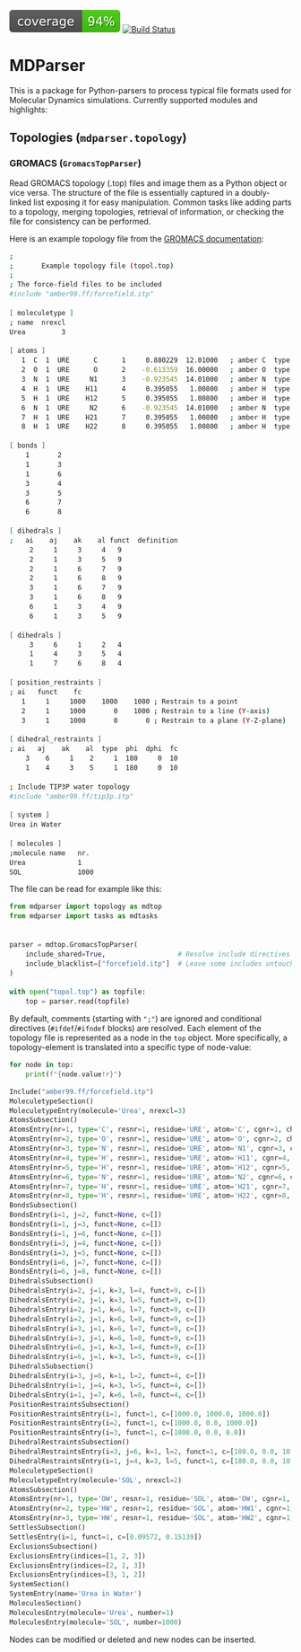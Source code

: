 [![Code Coverage](https://raw.githubusercontent.com/janjoswig/MDParser/master/badges/coverage.svg)](https://github.com/janjoswig/MDParser)
[![Build Status](https://travis-ci.com/janjoswig/MDParser.svg?branch=main)](https://travis-ci.com/janjoswig/MDParser)

# MDParser

This is a package for Python-parsers to process typical file formats used for Molecular Dynamics simulations. Currently supported modules and highlights:

## Topologies (`mdparser.topology`)

### GROMACS (`GromacsTopParser`)

Read GROMACS topology (.top) files and image them as a Python object or vice versa. The structure of the file is essentially captured in a doubly-linked list exposing it for easy manipulation. Common tasks like adding parts to a topology, merging topologies, retrieval of information, or checking the file for consistency can be performed.

Here is an example topology file from the [GROMACS documentation](https://manual.gromacs.org/documentation/current/reference-manual/topologies/topology-file-formats.html):

```bash
;
;       Example topology file (topol.top)
;
; The force-field files to be included
#include "amber99.ff/forcefield.itp"

[ moleculetype ]
; name  nrexcl
Urea         3

[ atoms ]
   1  C  1  URE      C      1     0.880229  12.01000   ; amber C  type
   2  O  1  URE      O      2    -0.613359  16.00000   ; amber O  type
   3  N  1  URE     N1      3    -0.923545  14.01000   ; amber N  type
   4  H  1  URE    H11      4     0.395055   1.00800   ; amber H  type
   5  H  1  URE    H12      5     0.395055   1.00800   ; amber H  type
   6  N  1  URE     N2      6    -0.923545  14.01000   ; amber N  type
   7  H  1  URE    H21      7     0.395055   1.00800   ; amber H  type
   8  H  1  URE    H22      8     0.395055   1.00800   ; amber H  type

[ bonds ]
    1       2
    1       3
    1       6
    3       4
    3       5
    6       7
    6       8

[ dihedrals ]
;   ai    aj    ak    al funct  definition
     2     1     3     4   9
     2     1     3     5   9
     2     1     6     7   9
     2     1     6     8   9
     3     1     6     7   9
     3     1     6     8   9
     6     1     3     4   9
     6     1     3     5   9

[ dihedrals ]
     3     6     1     2   4
     1     4     3     5   4
     1     7     6     8   4

[ position_restraints ]
; ai   funct    fc
   1     1     1000    1000    1000 ; Restrain to a point
   2     1     1000       0    1000 ; Restrain to a line (Y-axis)
   3     1     1000       0       0 ; Restrain to a plane (Y-Z-plane)

[ dihedral_restraints ]
; ai   aj    ak    al  type  phi  dphi  fc
    3    6     1    2     1  180     0  10
    1    4     3    5     1  180     0  10

; Include TIP3P water topology
#include "amber99.ff/tip3p.itp"

[ system ]
Urea in Water

[ molecules ]
;molecule name   nr.
Urea             1
SOL              1000

```

The file can be read for example like this:

```python
from mdparser import topology as mdtop
from mdparser import tasks as mdtasks


parser = mdtop.GromacsTopParser(
    include_shared=True,                  # Resolve include directives
    include_blacklist=["forcefield.itp"]  # Leave some includes untouched
)

with open("topol.top") as topfile:
    top = parser.read(topfile)

```

By default, comments (starting with `";"`) are ignored and conditional directives (`#ifdef`/`#ifndef` blocks) are resolved. Each element of the topology file is represented as a node in the `top` object. More specifically, a topology-element is translated into a specific type of node-value:

```python
for node in top:
    print(f"{node.value!r}")

```
```python
Include("amber99.ff/forcefield.itp")
MoleculetypeSection()
MoleculetypeEntry(molecule='Urea', nrexcl=3)
AtomsSubsection()
AtomsEntry(nr=1, type='C', resnr=1, residue='URE', atom='C', cgnr=1, charge=0.880229, mass=12.01, typeB=None, chargeB=None, massB=None)
AtomsEntry(nr=2, type='O', resnr=1, residue='URE', atom='O', cgnr=2, charge=-0.613359, mass=16.0, typeB=None, chargeB=None, massB=None)
AtomsEntry(nr=3, type='N', resnr=1, residue='URE', atom='N1', cgnr=3, charge=-0.923545, mass=14.01, typeB=None, chargeB=None, massB=None)
AtomsEntry(nr=4, type='H', resnr=1, residue='URE', atom='H11', cgnr=4, charge=0.395055, mass=1.008, typeB=None, chargeB=None, massB=None)
AtomsEntry(nr=5, type='H', resnr=1, residue='URE', atom='H12', cgnr=5, charge=0.395055, mass=1.008, typeB=None, chargeB=None, massB=None)
AtomsEntry(nr=6, type='N', resnr=1, residue='URE', atom='N2', cgnr=6, charge=-0.923545, mass=14.01, typeB=None, chargeB=None, massB=None)
AtomsEntry(nr=7, type='H', resnr=1, residue='URE', atom='H21', cgnr=7, charge=0.395055, mass=1.008, typeB=None, chargeB=None, massB=None)
AtomsEntry(nr=8, type='H', resnr=1, residue='URE', atom='H22', cgnr=8, charge=0.395055, mass=1.008, typeB=None, chargeB=None, massB=None)
BondsSubsection()
BondsEntry(i=1, j=2, funct=None, c=[])
BondsEntry(i=1, j=3, funct=None, c=[])
BondsEntry(i=1, j=6, funct=None, c=[])
BondsEntry(i=3, j=4, funct=None, c=[])
BondsEntry(i=3, j=5, funct=None, c=[])
BondsEntry(i=6, j=7, funct=None, c=[])
BondsEntry(i=6, j=8, funct=None, c=[])
DihedralsSubsection()
DihedralsEntry(i=2, j=1, k=3, l=4, funct=9, c=[])
DihedralsEntry(i=2, j=1, k=3, l=5, funct=9, c=[])
DihedralsEntry(i=2, j=1, k=6, l=7, funct=9, c=[])
DihedralsEntry(i=2, j=1, k=6, l=8, funct=9, c=[])
DihedralsEntry(i=3, j=1, k=6, l=7, funct=9, c=[])
DihedralsEntry(i=3, j=1, k=6, l=8, funct=9, c=[])
DihedralsEntry(i=6, j=1, k=3, l=4, funct=9, c=[])
DihedralsEntry(i=6, j=1, k=3, l=5, funct=9, c=[])
DihedralsSubsection()
DihedralsEntry(i=3, j=6, k=1, l=2, funct=4, c=[])
DihedralsEntry(i=1, j=4, k=3, l=5, funct=4, c=[])
DihedralsEntry(i=1, j=7, k=6, l=8, funct=4, c=[])
PositionRestraintsSubsection()
PositionRestraintsEntry(i=1, funct=1, c=[1000.0, 1000.0, 1000.0])
PositionRestraintsEntry(i=2, funct=1, c=[1000.0, 0.0, 1000.0])
PositionRestraintsEntry(i=3, funct=1, c=[1000.0, 0.0, 0.0])
DihedralRestraintsSubsection()
DihedralRestraintsEntry(i=3, j=6, k=1, l=2, funct=1, c=[180.0, 0.0, 10.0])
DihedralRestraintsEntry(i=1, j=4, k=3, l=5, funct=1, c=[180.0, 0.0, 10.0])
MoleculetypeSection()
MoleculetypeEntry(molecule='SOL', nrexcl=2)
AtomsSubsection()
AtomsEntry(nr=1, type='OW', resnr=1, residue='SOL', atom='OW', cgnr=1, charge=-0.834, mass=16.0, typeB=None, chargeB=None, massB=None)
AtomsEntry(nr=2, type='HW', resnr=1, residue='SOL', atom='HW1', cgnr=1, charge=0.417, mass=1.008, typeB=None, chargeB=None, massB=None)
AtomsEntry(nr=3, type='HW', resnr=1, residue='SOL', atom='HW2', cgnr=1, charge=0.417, mass=1.008, typeB=None, chargeB=None, massB=None)
SettlesSubsection()
SettlesEntry(i=1, funct=1, c=[0.09572, 0.15139])
ExclusionsSubsection()
ExclusionsEntry(indices=[1, 2, 3])
ExclusionsEntry(indices=[2, 1, 3])
ExclusionsEntry(indices=[3, 1, 2])
SystemSection()
SystemEntry(name='Urea in Water')
MoleculesSection()
MoleculesEntry(molecule='Urea', number=1)
MoleculesEntry(molecule='SOL', number=1000)
```

Nodes can be modified or deleted and new nodes can be inserted.
